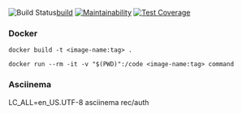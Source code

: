 ![Build Status][build-badge][build]
[![Maintainability](https://api.codeclimate.com/v1/badges/68d794455d2f7b7e82db/maintainability)](https://codeclimate.com/github/greybutton/project-lvl2-s221/maintainability)
[![Test Coverage](https://api.codeclimate.com/v1/badges/68d794455d2f7b7e82db/test_coverage)](https://codeclimate.com/github/greybutton/project-lvl2-s221/test_coverage)

### Docker

`docker build -t <image-name:tag> .`

`docker run --rm -it -v "$(PWD)":/code <image-name:tag> command`

### Asciinema

LC_ALL=en_US.UTF-8 asciinema rec/auth

[build-badge]: https://img.shields.io/travis/greybutton/project-lvl2-s221.svg?style=flat-square
[build]: https://travis-ci.org/greybutton/project-lvl2-s221.svg?branch=master
